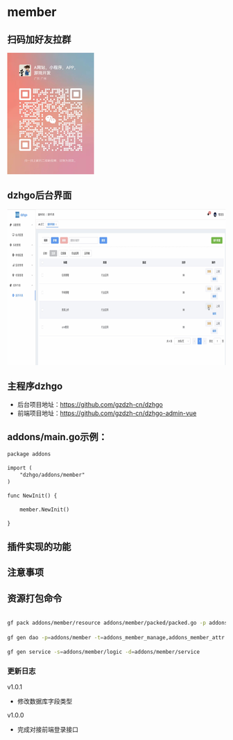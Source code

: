 # member

## 扫码加好友拉群
<img src="./dzh/weixin.jpg" alt="Description of image" width="200" height="280">

## dzhgo后台界面
<img src="./dzh/dzhgo.png" alt="Description of image" width="800" height="360">

## 主程序dzhgo
* 后台项目地址：https://github.com/gzdzh-cn/dzhgo
* 前端项目地址：https://github.com/gzdzh-cn/dzhgo-admin-vue

 

## addons/main.go示例：
```shell
package addons

import (
	"dzhgo/addons/member"
)

func NewInit() {
	
	member.NewInit()

}
```

## 插件实现的功能
 

## 注意事项

 

## 资源打包命令

```bash

gf pack addons/member/resource addons/member/packed/packed.go -p addons/member/resource

gf gen dao -p=addons/member -t=addons_member_manage,addons_member_attr

gf gen service -s=addons/member/logic -d=addons/member/service

```


### 更新日志

v1.0.1
- 修改数据库字段类型
 
v1.0.0
- 完成对接前端登录接口


